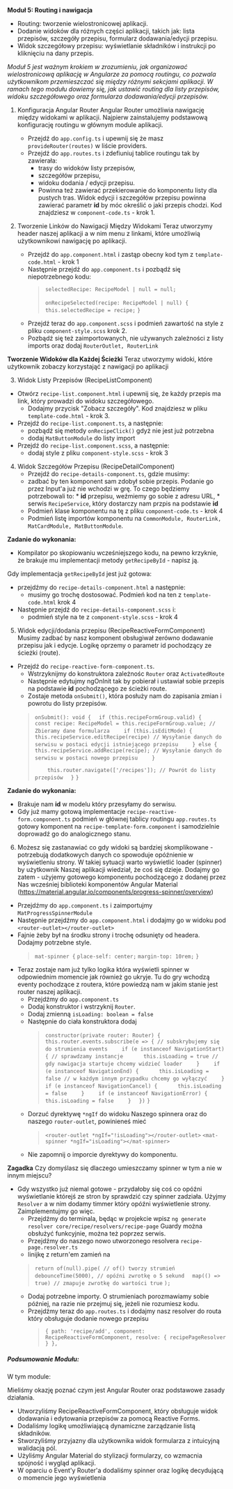 **Moduł 5: Routing i nawigacja**
* Routing: tworzenie wielostronicowej aplikacji.
* Dodanie widoków dla różnych części aplikacji, takich jak: lista przepisów, szczegóły przepisu, formularz dodawania/edycji przepisu.
* Widok szczegółowy przepisu: wyświetlanie składników i instrukcji po kliknięciu na dany przepis.
  
_Moduł 5 jest ważnym krokiem w zrozumieniu, jak organizować wielostronicową aplikację w Angularze za pomocą routingu, co pozwala użytkownikom przemieszczać się między różnymi sekcjami aplikacji._
_W ramach tego modułu dowiemy się, jak ustawić routing dla listy przepisów, widoku szczegółowego oraz formularza dodawania/edycji przepisów._


1. Konfiguracja Angular Router
  Angular Router umożliwia nawigację między widokami w aplikacji. Najpierw zainstalujemy podstawową konfigurację routingu w głównym module aplikacji.

   * Przejdź do `app.config.ts` i upewnij się że masz `provideRouter(routes)` w liście providers.
   * Przejdź do `app.routes.ts` i zdefiuniuj tablice routingu tak by zawierała:
     * trasy do widoków listy przepisów,
     * szczegółów przepisu,
     * widoku dodania / edycji przepisu. 
     * Powinna też zawierać przekierowanie do komponentu listy dla pustych tras.
   Widok edycji i szczegółów przepisu powinna zawierać parametr **id** by móc określić o jaki przepis chodzi.
   Kod znajdziesz w `component-code.ts` - krok 1.

2. Tworzenie Linków do Nawigacji Między Widokami
   Teraz utworzymy header naszej aplikacji a w nim menu z linkami, które umożliwią użytkownikowi nawigację po aplikacji.

    * Przejdź do `app.component.html` i zastąp obecny kod tym z `template-code.html` - krok 1
    * Następnie przejdź do `app.component.ts` i pozbądź się niepotrzebnego kodu:
        > `selectedRecipe: RecipeModel | null = null;`
        >
        > `onRecipeSelected(recipe: RecipeModel | null) {`
        > `  this.selectedRecipe = recipe;`
        > `}`
    * Przejdź teraz do `app.component.scss` i podmień zawartość na style z pliku `component-style.scss` krok 2.
    * Pozbądź się też zaimportowanych, nie używanych zależności z listy imports oraz dodaj `RouterOutlet, RouterLink`


**Tworzenie Widoków dla Każdej Ścieżki**
Teraz utworzymy widoki, które użytkownik zobaczy korzystająć z nawigacji po aplikacji

3. Widok Listy Przepisów (RecipeListComponent)
  * Otwórz `recipe-list.component.html` i upewnij się, że każdy przepis ma link, który prowadzi do widoku szczegółowego.
    * Dodajmy przycisk "Zobacz szczegóły".
      Kod znajdziesz w pliku `template-code.html` - krok 3.
  * Przejdź do `recipe-list.component.ts`, a następnie:
    * pozbądź się metody `onRecipeClick()` gdyż nie jest już potrzebna
    * dodaj `MatButtonModule` do listy import 
  * Przejdź do `recipe-list.component.scss`, a następnie:
    * dodaj style z pliku `component-style.scss` - krok 3

4. Widok Szczegółów Przepisu (RecipeDetailComponent)
   * Przejdź do `recipe-details-component.ts`, gdzie musimy:
    * zadbać by ten komponent sam zdobył sobie przepis. 
        Podanie go przez Input'a już nie wchodzi w grę.
        To czego będziemy potrzebowali to:
          * **id** przepisu, weźmiemy go sobie z adresu URL,
          * serwis `RecipeService`, który dostarczy nam przpis na podstawie **id**
    * Podmień klase komponentu na tę z pliku `component-code.ts` - krok 4
    * Podmień listę importów komponentu na `CommonModule, RouterLink, MatCardModule, MatButtonModule`.

**Zadanie do wykonania:**
  * Kompilator po skopiowaniu wcześniejszego kodu, na pewno krzyknie, że brakuje mu implementacji metody `getRecipeById` - napisz ją.

  Gdy implementacja `getRecipeById` jest już gotowa:
   * przejdźmy do `recipe-details-component.html` a następnie:
     * musimy go trochę dostosować. Podmień kod na ten z `template-code.html` krok 4
   * Następnie przejdź do `recipe-details-component.scss` i:
     * podmień style na te z `component-style.scss` - krok 4

5. Widok edycji/dodania przepisu (RecipeReactiveFormComponent)
  Musimy zadbać by nasz komponent obsługiwał zerówno dodawanie przepisu jak i edycje.
  Logikę oprzemy o parametr id pochodzący ze ścieżki (route).

  * Przejdź do `recipe-reactive-form-component.ts`.
    * Wstrzyknijmy do konstruktora zależnośc  `Router` oraz `ActivatedRoute`
    * Następnie edytujmy ngOnInit tak by pobierał i ustawiał sobie przepis na podstawie **id** pochodzącego ze ścieżki route.
    * Zostaje metoda `onSubmit()`, która posłuży nam do zapisania zmian i powrotu do listy przepisów.
    > `onSubmit(): void {`
    > `  if (this.recipeFormGroup.valid) {`
    > `    const recipe: RecipeModel = this.recipeFormGroup.value; // Zbieramy dane formularza`
    > `    if (this.isEditMode) {`
    > `      this.recipeService.editRecipe(recipe) // Wysyłanie danych do serwisu w postaci edycji istniejącego przepisu`
    > `    } else {`
    > `    this.recipeService.addRecipe(recipe); // Wysyłanie danych do serwisu w postaci nowego przepisu`
    > `    }`
    > 
    > `    this.router.navigate(['/recipes']); // Powrót do listy przepisów`
    > `  }`
    > `}`


**Zadanie do wykonania:**
  * Brakuje nam **id** w modelu który przesyłamy do serwisu.
  * Gdy już mamy gotową implementacje `recipe-reactive-form.component.ts` podmień w głównej tablicy routingu
    `app.routes.ts` gotowy komponent na `recipe-template-form.component` i samodzielnie doprowadź go do analogicznego stanu.



6. Możesz się zastanawiać co gdy widoki są bardziej skomplikowane - potrzebują dodatkowych danych co spowoduje opóźnienie w wyświetleniu strony.
   W takiej sytuacji warto wyświetlić loader (spinner) by użytkownik Naszej aplikacji wiedział, że coś się dzieje. Dodajmy go zatem - użyjemy gotowego komponentu pochodzącego z dodanej przez Nas wcześniej biblioteki komponentów Angular Material (https://material.angular.io/components/progress-spinner/overview)
  * Przejdźmy do `app.component.ts` i zaimportujmy `MatProgressSpinnerModule`
  * Następnie przejdźmy do `app.component.html` i dodajmy go w widoku pod `<router-outlet></router-outlet>`
  * Fajnie żeby był na środku strony i trochę odsunięty od headera. Dodajmy potrzebne style.
    > `mat-spinner {`
    > `place-self: center;`
    > `margin-top: 10rem;`
    > `}`
  * Teraz zostaje nam już tylko logika która wyświetli spinner w odpowiednim momencie jak również go ukryje.
    Tu do gry wchodzą eventy pochodzące z routera, które powiedzą nam w jakim stanie jest router naszej aplikacji.
      * Przejdźmy do `app.component.ts`
      * Dodaj konstruktor i wstrzyknij `Router`.
      * Dodaj zmienną `isLoading: boolean = false`
      * Następnie do ciała konstruktora dodaj
        > `constructor(private router: Router) {`
        > `  this.router.events.subscribe(e => { // subskrybujemy się do strumienia events`
        > `    if (e instanceof NavigationStart) { // sprawdzamy instancje`
        > `      this.isLoading = true // gdy nawigacja startuje chcemy widzieć loader`
        > `    }`
        > `    if (e instanceof NavigationEnd) {`
        > `      this.isLoading = false // w każdym innym przypadku chcemy go wyłączyć`
        > `    }`
        > `    if (e instanceof NavigationCancel) {`
        > `      this.isLoading = false`
        > `    }`
        > `    if (e instanceof NavigationError) {`
        > `      this.isLoading = false`
        > `    }`
        > `  })`
        > `}`
      * Dorzuć dyrektywę `*ngIf` do widoku Naszego spinnera oraz do naszego `router-outlet`, powinieneś mieć
        > `<router-outlet *ngIf="!isLoading"></router-outlet>`
        > `<mat-spinner *ngIf="isLoading"></mat-spinner>`
      * Nie zapomnij o imporcie dyrektywy do komponentu.

**Zagadka**
   Czy domyślasz się dlaczego umieszczamy spinner w tym a nie w innym miejscu?



  * Gdy wszystko już niemal gotowe - przydałoby się coś co opóźni wyświetlanie którejś ze stron by sprawdzić czy spinner zadziała. Użyjmy `Resolver` a w nim dodamy timmer który opóźni wyświetlenie strony. Zaimplementujmy go więc.
    * Przejdźmy do terminala, będąc w projekcie wpisz `ng generate resolver core/recipe/resolvers/recipe-page`
      Guardy można obsłużyć funkcyjnie, można też poprzez serwis.
    * Przejdźmy do naszego nowo utworzonego resolvera `recipe-page.resolver.ts`
    * linijkę z return'em zamień na
    >  `return of(null).pipe( // of() tworzy strumień`
    >  `  debounceTime(5000), // opóźni zwrotkę o 5 sekund`
    >  `  map(() => true) // zmapuje zwrotkę do wartości true`
    >  `);`
    * Dodaj potrzebne importy. O strumieniach porozmawiamy sobie później, na razie nie przejmuj się, jeżeli nie rozumiesz kodu.
    * Przejdźmy teraz do `app.routes.ts` i dodajmy nasz resolver do routa który obsługuje dodanie nowego przepisu
      > `{ path: 'recipe/add', component: RecipeReactiveFormComponent, resolve: { recipePageResolver } },`

##### Podsumowanie Modułu:
W tym module:

Mieliśmy okazję poznać czym jest Angular Router oraz podstawowe zasady działania.
* Utworzyliśmy RecipeReactiveFormComponent, który obsługuje widok dodawania i edytowania przepisów za pomocą Reactive Forms.
* Dodaliśmy logikę umożliwiającą dynamiczne zarządzanie listą składników.
* Stworzyliśmy przyjazny dla użytkownika widok formularza z intuicyjną walidacją pól.
* Użyliśmy Angular Material do stylizacji formularzy, co wzmacnia spójność i wygląd aplikacji.
* W oparciu o Event'y Router'a dodaliśmy spinner oraz logikę decydującą o momencie jego wyświetlenia

